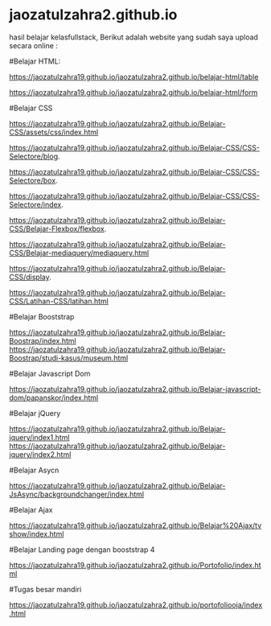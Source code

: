 # jaozatulzahra2.github.io
hasil belajar kelasfullstack, Berikut adalah website yang sudah saya upload secara online :

#Belajar HTML:

https://jaozatulzahra19.github.io/jaozatulzahra2.github.io/belajar-html/table

https://jaozatulzahra19.github.io/jaozatulzahra2.github.io/belajar-html/form


#Belajar CSS

https://jaozatulzahra19.github.io/jaozatulzahra2.github.io/Belajar-CSS/assets/css/index.html

https://jaozatulzahra19.github.io/jaozatulzahra2.github.io/Belajar-CSS/CSS-Selectore/blog.

https://jaozatulzahra19.github.io/jaozatulzahra2.github.io/Belajar-CSS/CSS-Selectore/box.

https://jaozatulzahra19.github.io/jaozatulzahra2.github.io/Belajar-CSS/CSS-Selectore/index.

https://jaozatulzahra19.github.io/jaozatulzahra2.github.io/Belajar-CSS/Belajar-Flexbox/flexbox.

https://jaozatulzahra19.github.io/jaozatulzahra2.github.io/Belajar-CSS/Belajar-mediaquery/mediaquery.html 

https://jaozatulzahra19.github.io/jaozatulzahra2.github.io/Belajar-CSS/display.

https://jaozatulzahra19.github.io/jaozatulzahra2.github.io/Belajar-CSS/Latihan-CSS/latihan.html


#Belajar Booststrap

https://jaozatulzahra19.github.io/jaozatulzahra2.github.io/Belajar-Boostrap/index.html
https://jaozatulzahra19.github.io/jaozatulzahra2.github.io/Belajar-Boostrap/studi-kasus/museum.html

#Belajar Javascript Dom

https://jaozatulzahra19.github.io/jaozatulzahra2.github.io/Belajar-javascript-dom/papanskor/index.html

#Belajar jQuery

https://jaozatulzahra19.github.io/jaozatulzahra2.github.io/Belajar-jquery/index1.html
https://jaozatulzahra19.github.io/jaozatulzahra2.github.io/Belajar-jquery/index2.html

#Belajar Asycn

https://jaozatulzahra19.github.io/jaozatulzahra2.github.io/Belajar-JsAsync/backgroundchanger/index.html

#Belajar Ajax

https://jaozatulzahra19.github.io/jaozatulzahra2.github.io/Belajar%20Ajax/tvshow/index.html

#Belajar Landing page dengan booststrap 4

https://jaozatulzahra19.github.io/jaozatulzahra2.github.io/Portofolio/index.html

#Tugas besar mandiri 

https://jaozatulzahra19.github.io/jaozatulzahra2.github.io/portofoliooja/index.html



